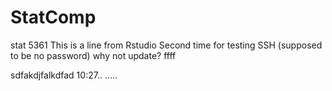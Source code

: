# StatComp
stat 5361
This is a line from Rstudio
Second time for testing SSH (supposed to be no password)
why not update? 
ffff

sdfakdjfalkdfad 10:27.. .....
